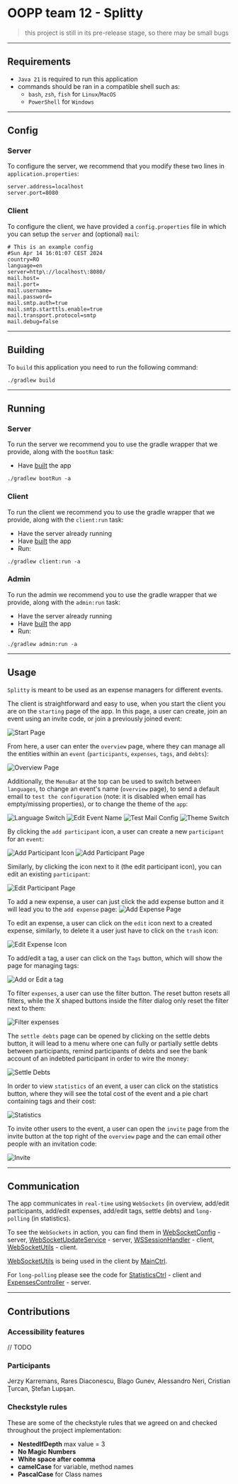 # OOPP team 12 - Splitty
> this project is still in its pre-release stage, so there may be small bugs

---
## Requirements
* `Java 21` is required to run this application
* commands should be ran in a compatible shell such as: 
  * `bash`, `zsh`, `fish` for `Linux`/`MacOS`
  * `PowerShell` for `Windows`
---
## Config
### Server
To configure the server,
we recommend that you modify these
two lines in `application.properties`:
```properties
server.address=localhost
server.port=8080
```
### Client
To configure the client, we have provided a `config.properties` file in 
which you can setup the `server` and (optional) `mail`:
```properties
# This is an example config
#Sun Apr 14 16:01:07 CEST 2024
country=RO
language=en
server=http\://localhost\:8080/
mail.host=
mail.port=
mail.username=
mail.password=
mail.smtp.auth=true
mail.smtp.starttls.enable=true
mail.transport.protocol=smtp
mail.debug=false
```
---
## Building
To `build` this application you need to run the following command:
```console
./gradlew build
```
---
## Running
### Server
To run the server we recommend you to use the gradle wrapper that we provide, along with the `bootRun` task:
- Have [built](#building) the app
```console
./gradlew bootRun -a
```

### Client
To run the client we recommend you to use the gradle wrapper that we provide, along with the `client:run` task:
- Have the server already running
- Have [built](#building) the app
- Run:
```console
./gradlew client:run -a
```

### Admin
To run the admin we recommend you to use the gradle wrapper that we provide, along with the `admin:run` task:
- Have the server already running
- Have [built](#building) the app
- Run:
```console
./gradlew admin:run -a
```
---
## Usage
`Splitty` is meant to be used as an expense managers for different events.

The client is straightforward and easy to use, when you start the client you are on the `starting` page of the app.
In this page, a user can create, join an event using an invite code, or join a previously joined event:

![Start Page](docs/images/start.png)

From here, a user can enter the `overview` page, where they can manage all the entities within
an `event` (`participants`, `expenses`, `tags`, and `debts`):

![Overview Page](docs/images/overview.png)

Additionally, the `MenuBar` at the top can be used to switch between `languages`,
to change an event's name (`overview` page), to send a default email to `test the configuration` 
(note: it is disabled when email has empty/missing properties), 
or to change the theme of the `app`:

![Language Switch](docs/images/language.png)
![Edit Event Name](docs/images/edit.png)
![Test Mail Config](docs/images/testMail.png)
![Theme Switch](docs/images/theme.png)

By clicking the `add participant` icon, a user can create a new `participant` for an `event`:

![Add Participant Icon](docs/images/addParticipantIcon.png)
![Add Participant Page](docs/images/addParticipant.png)

Similarly, by clicking the icon next to it (the edit participant icon), you can edit an existing `participant`:

![Edit Participant Page](docs/images/editParticipant.png)

To add a new expense, a user can just click the add expense button and it will lead you to the `add expense` page:
![Add Expense Page](docs/images/addEditExpense.png)

To edit an expense, a user can click on the `edit` icon next to a created expense, similarly,
to delete it a user just have to click on the `trash` icon:

![Edit Expense Icon](docs/images/editExpenseIcon.png)

To add/edit a tag, a user can click on the `Tags` button, which will show the page for managing tags:

![Add or Edit a tag](docs/images/addEditTag.png)

To filter `expenses`, a user can use the filter button. The reset button resets all filters, while the X shaped buttons 
inside the filter dialog only reset the filter next to them:

![Filter expenses](docs/images/filter.png)

The `settle debts` page can be opened by clicking on the settle debts button, it will lead to a menu where one can 
fully or partially settle debts between participants, remind participants of debts and see the bank account of an 
indebted participant in order to wire the money:

![Settle Debts](docs/images/debts.png)

In order to view `statistics` of an event, a user can click on the statistics button, where they will see the total
cost of the event and a pie chart containing tags and their cost:

![Statistics](docs/images/statistics.png)

To invite other users to the event, a user can open the `invite` page from the invite button at the top right of the
`overview` page and the can email other people with an invitation code:

![Invite](docs/images/invite.png)

---
## Communication
The app communicates in `real-time` using `WebSockets` (in overview, add/edit participants, add/edit expenses, 
add/edit tags, settle debts) and `long-polling` (in statistics).

To see the `WebSockets` in action, you can find them in 
[WebSocketConfig](server/src/main/java/server/api/ws/WebSocketConfig.java) - server,
[WebSocketUpdateService](server/src/main/java/server/services/WebSocketUpdateService.java) - server,
[WSSessionHandler](client/src/main/java/client/implementations/WSSessionHandler.java) - client,
[WebSocketUtils](client/src/main/java/client/utils/WebSocketUtils.java) - client.

[WebSocketUtils](client/src/main/java/client/utils/WebSocketUtils.java) is being used in the client by
[MainCtrl](client/src/main/java/client/scenes/MainCtrl.java).

For `long-polling` please see the code for [StatisticsCtrl](client/src/main/java/client/scenes/StatisticsCtrl.java) - 
client and [ExpensesController](server/src/main/java/server/api/rest/ExpensesController.java) - server.

---

## Contributions

### Accessibility features
// TODO

### Participants
Jerzy Karremans, Rares Diaconescu, Blago Gunev, Alessandro Neri, Cristian Ţurcan, Ștefan Lupşan.

### Checkstyle rules
These are some of the checkstyle rules that we agreed on and checked throughout the project implementation:

- **NestedIfDepth** max value = 3
- **No Magic Numbers**
- **White space after comma**
- **camelCase** for variable, method names
- **PascalCase** for Class names


